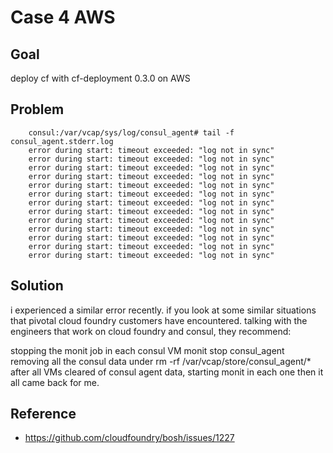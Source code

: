# Case 4 AWS

## Goal

deploy cf with cf-deployment 0.3.0 on AWS

## Problem

```
	consul:/var/vcap/sys/log/consul_agent# tail -f consul_agent.stderr.log
	error during start: timeout exceeded: "log not in sync"
	error during start: timeout exceeded: "log not in sync"
	error during start: timeout exceeded: "log not in sync"
	error during start: timeout exceeded: "log not in sync"
	error during start: timeout exceeded: "log not in sync"
	error during start: timeout exceeded: "log not in sync"
	error during start: timeout exceeded: "log not in sync"
	error during start: timeout exceeded: "log not in sync"
	error during start: timeout exceeded: "log not in sync"
	error during start: timeout exceeded: "log not in sync"
	error during start: timeout exceeded: "log not in sync"
	error during start: timeout exceeded: "log not in sync"
	error during start: timeout exceeded: "log not in sync"
```

## Solution

i experienced a similar error recently. if you look at some similar situations that pivotal cloud foundry customers have encountered. talking with the engineers that work on cloud foundry and consul, they recommend:

stopping the monit job in each consul VM monit stop consul_agent
removing all the consul data under rm -rf /var/vcap/store/consul_agent/*
after all VMs cleared of consul agent data, starting monit in each one
then it all came back for me.

## Reference

- https://github.com/cloudfoundry/bosh/issues/1227